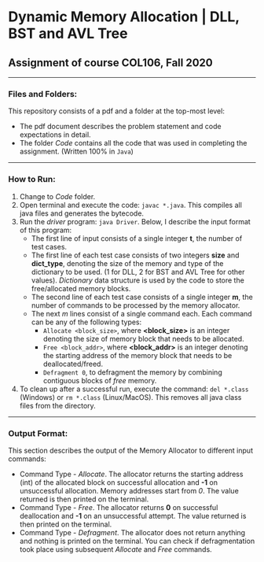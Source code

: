 # Dynamic Memory Allocation | DLL, BST and AVL Tree
## Assignment of course COL106, Fall 2020

---
### Files and Folders: 
This repository consists of a pdf and a folder at the top-most level: 
 - The pdf document describes the problem statement and code expectations in detail. 
 - The folder *Code* contains all the code that was used in completing the assignment. (Written 100% in `Java`) 
--- 
### How to Run:
1. Change to *Code* folder.
2. Open terminal and execute the code: `javac *.java`. This compiles all java files and generates the bytecode.
3. Run the *driver* program: `java Driver`. Below, I describe the input format of this program: 
	- The first line of input consists of a single integer **t**, the number of test cases.
	- The first line of each test case consists of two integers **size** and **dict_type**, denoting the size of the memory and type of the  dictionary to be used. (1 for DLL, 2 for BST and AVL Tree for other values). *Dictionary* data structure is used by the code to store  the free/allocated memory blocks.
	- The second line of each test case consists of a single integer **m**, the number of commands to be processed by the memory allocator.
	- The next *m* lines consist of a single command each. Each command can be any of the following types:
		- `Allocate <block_size>`, where **<block_size>** is an integer denoting the size of memory block that needs to be allocated.
		- `Free <block_addr>`, where **<block_addr>** is an integer denoting the starting address of the memory block that needs to be deallocated/freed.
		- `Defragment 0`, to defragment the memory by combining contiguous blocks of *free* memory.
4. To clean up after a successful run, execute the command: `del *.class` (Windows) or `rm *.class` (Linux/MacOS). This removes all java class files from the directory.
---
### Output Format:
This section describes the output of the Memory Allocator to different input commands:
 - Command Type - *Allocate*. The allocator returns the starting address (int) of the allocated block on successful allocation and **-1** on unsuccessful allocation. Memory addresses start from *0*. The value returned is then printed on the terminal.
 - Command Type - *Free*. The allocator returns **0** on successful deallocation and **-1** on an unsuccessful attempt. The value returned is then printed on the terminal.
 - Command Type - *Defragment*. The allocator does not return anything and nothing is printed on the terminal. You can check if defragmentation took place using subsequent *Allocate* and *Free* commands.
